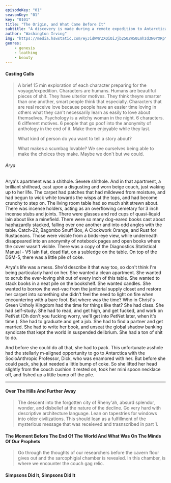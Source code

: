 ```yaml
---
episodeKey: "01"
seasonKey: "01"
key: "0101"
title: "The Origin, and What Came Before It"
subtitle: "A discovery is made during a remote expedition to Antarctica that begins to unravel the fabric of the human storyline."
author: "Washington Irving"
img: "https://media.hswstatic.com/eyJidWNrZXQiOiJjb250ZW50Lmhzd3N0YXRpYy5jb20iLCJrZXkiOiJnaWZcL3NpbXBzb25zLW9yaWcuanBnIiwiZWRpdHMiOnsicmVzaXplIjp7IndpZHRoIjoiMTIwMCJ9fX0="
genres: 
    - genesis
    - loathing
    - beauty
---
```


#### Casting Calls

> A brief 15 min exploration of each character preparing for the voyage/expedition. Characters are humans. Humans are beautiful pieces of shit. They have ulterior motives. They think theyre smarter than one another, smart people think that especially. Characters that are real receive love because people have an easier time loving in others what they can't necessarily learn as easily to love about themselves. Psychology is a witchy woman in the night. 6 characters. 6 different motives. 6 people that go poof into the anonymity of anthology in the end of it. Make them enjoyable while they last.
>
> What kind of person do you want to tell a story about?
>
> What makes a scumbag lovable? We see ourselves being able to make the choices they make. Maybe we don't but we could.  

###### Arya  

Arya's apartment was a shithole. Severe shithole. And in that apartment, a brilliant shithead, cast upon a disgusting and worn beige couch, just waking up to her life. The carpet had patches that had mildewed from moisture, and had begun to wick white towards the wisps at the tops, and had become crunchy to step on. The living room table had so much shit strewn about. There was incense holders, acting as an overflowing cemetary for 3 inch incense stubs and joints. There were glasses and red cups of quasi-liquid lain about like a minefield. There were so many dog-eared books cast about haphazardly stacked, falling over one another and into odd angles with the table. Catch-22, Bagombo Snuff Box, A Clockwork Orange, and Rust for Rustaceans. Those were viisble from a birds-eye view, while underneath disappeared into an anonymity of notebook pages and open books where the cover wasn't visible. There was a copy of the Diagnostics Statistical Manual - V5 lain  flat, dead flat, on a subledge on the table. On top of the DSM-5, there was a little pile of coke.  

Arya's life was a mess. She'd describe it that way too, so don't think I'm being particularly hard on her. She wanted a clean apartment. She wanted to scrub the ever-loving shit out of every inch of this table. She wanted to stack books in a neat pile on the bookshelf. She wanted candles. She wanted to borrow the wet-vac from the janitorial supply closet and restore her carpet into something she didn't feel the need to light on fire when encountering with a bare foot. But where was the time? Who in Christ's Green Unholy Kingdom had the time for things like that? She had class. She had self-study. She had to read, and get high, and get fucked, and work on PetNet (Oh don't you fucking worry, we'll get into PetNet later, when it's time.). She had to graduate and get a job. She had to find a partner and get married. She had to write her book, and unseat the global shadow banking syndicate that kept the world in suspended delibrium. She had a ton of shit to do.  

And before she could do all that, she had to pack. This unfortunate asshole had the stellarly m-aligned opportunity to go to Antarctica with the SocioAnthropic Professor, Dick, who was enamored with her. But before she could pack, she just needed a little bump of coke. So she lifted her head slightly from the couch cushion it rested on, took her mini spoon necklace off, and fished up a little bump off the pile.  

---  

#### Over The Hills And Further Away

> The descent into the forgotten city of Rheny'ah, absurd splendor, wonder, and disbelief at the nature of the decline. Go very hard with descriptive architecture language. Lean on tapestries for windows into older civilizations. This should lean as a fulfillment of the mysterious message that was receieved and trasnscribed in part 1.

#### The Moment Before The End Of The World And What Was On The Minds Of Our Prophets

> Go through the thoughts of our researchers before the cavern floor gives out and the sarcophigial chamber is revealed. In this chamber, is where we encounter the couch gag relic. 

#### Simpsons Did It, Simpsons Did It
